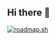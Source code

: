 ## Hi there 👋

[![roadmap.sh](https://roadmap.sh/card/wide/6542db204352f418f807d444?variant=dark&roadmaps=cpp%2Cbackend%2Csql)](https://roadmap.sh)

<!--
**Init0ne/Init0ne** is a ✨ _special_ ✨ repository because its `README.md` (this file) appears on your GitHub profile.

Here are some ideas to get you started:

- 🔭 I’m currently working on ...
- 🌱 I’m currently learning ...
- 👯 I’m looking to collaborate on ...
- 🤔 I’m looking for help with ...
- 💬 Ask me about ...
- 📫 How to reach me: ...
- 😄 Pronouns: ...
- ⚡ Fun fact: ...
-->
